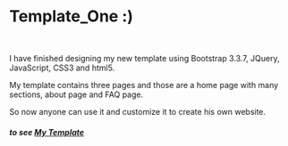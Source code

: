  <h1>Template_One :)</h1>
<br>
<p> I have finished designing my new template using Bootstrap 3.3.7, JQuery, JavaScript, CSS3 and html5.</p>
<p> My template contains three pages and those are a home page with many sections, about page and FAQ page.<p>
<p> So now anyone can use it and customize it to create his own website. <p>
<h5>to see <a href="https://quick-inc.000webhostapp.com/">My Template</a> </h5>
